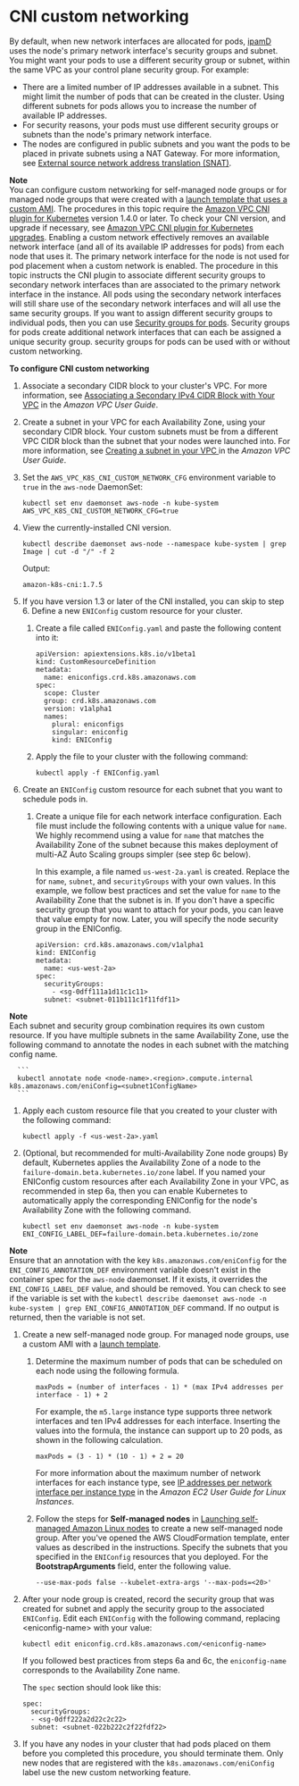 # CNI custom networking<a name="cni-custom-network"></a>

By default, when new network interfaces are allocated for pods, [ipamD](https://github.com/aws/amazon-vpc-cni-k8s/blob/master/docs/cni-proposal.md) uses the node's primary network interface's security groups and subnet\. You might want your pods to use a different security group or subnet, within the same VPC as your control plane security group\. For example:
+ There are a limited number of IP addresses available in a subnet\. This might limit the number of pods that can be created in the cluster\. Using different subnets for pods allows you to increase the number of available IP addresses\.
+ For security reasons, your pods must use different security groups or subnets than the node's primary network interface\.
+ The nodes are configured in public subnets and you want the pods to be placed in private subnets using a NAT Gateway\. For more information, see [External source network address translation \(SNAT\)](external-snat.md)\.

**Note**  
You can configure custom networking for self\-managed node groups or for managed node groups that were created with a [launch template that uses a custom AMI](launch-templates.md#launch-template-custom-ami)\. The procedures in this topic require the [Amazon VPC CNI plugin for Kubernetes](https://github.com/aws/amazon-vpc-cni-k8s) version 1\.4\.0 or later\. To check your CNI version, and upgrade if necessary, see [Amazon VPC CNI plugin for Kubernetes upgrades](cni-upgrades.md)\.
Enabling a custom network effectively removes an available network interface \(and all of its available IP addresses for pods\) from each node that uses it\. The primary network interface for the node is not used for pod placement when a custom network is enabled\.
The procedure in this topic instructs the CNI plugin to associate different security groups to secondary network interfaces than are associated to the primary network interface in the instance\. All pods using the secondary network interfaces will still share use of the secondary network interfaces and will all use the same security groups\. If you want to assign different security groups to individual pods, then you can use [Security groups for pods](security-groups-for-pods.md)\. Security groups for pods create additional network interfaces that can each be assigned a unique security group\. security groups for pods can be used with or without custom networking\.

**To configure CNI custom networking**

1. Associate a secondary CIDR block to your cluster's VPC\. For more information, see [Associating a Secondary IPv4 CIDR Block with Your VPC](https://docs.aws.amazon.com/vpc/latest/userguide/working-with-vpcs.html#add-ipv4-cidr) in the *Amazon VPC User Guide*\.

1. Create a subnet in your VPC for each Availability Zone, using your secondary CIDR block\. Your custom subnets must be from a different VPC CIDR block than the subnet that your nodes were launched into\. For more information, see [Creating a subnet in your VPC ](https://docs.aws.amazon.com/vpc/latest/userguide/;working-with-vpcs.html#AddaSubnet) in the *Amazon VPC User Guide*\.

1. Set the `AWS_VPC_K8S_CNI_CUSTOM_NETWORK_CFG` environment variable to `true` in the `aws-node` DaemonSet:

   ```
   kubectl set env daemonset aws-node -n kube-system AWS_VPC_K8S_CNI_CUSTOM_NETWORK_CFG=true
   ```

1. View the currently\-installed CNI version\.

   ```
   kubectl describe daemonset aws-node --namespace kube-system | grep Image | cut -d "/" -f 2
   ```

   Output:

   ```
   amazon-k8s-cni:1.7.5
   ```

1. If you have version 1\.3 or later of the CNI installed, you can skip to step 6\. Define a new `ENIConfig` custom resource for your cluster\.

   1. Create a file called `ENIConfig.yaml` and paste the following content into it:

      ```
      apiVersion: apiextensions.k8s.io/v1beta1
      kind: CustomResourceDefinition
      metadata:
        name: eniconfigs.crd.k8s.amazonaws.com
      spec:
        scope: Cluster
        group: crd.k8s.amazonaws.com
        version: v1alpha1
        names:
          plural: eniconfigs
          singular: eniconfig
          kind: ENIConfig
      ```

   1. Apply the file to your cluster with the following command:

      ```
      kubectl apply -f ENIConfig.yaml
      ```

1. Create an `ENIConfig` custom resource for each subnet that you want to schedule pods in\.

   1. Create a unique file for each network interface configuration\. Each file must include the following contents with a unique value for `name`\. We highly recommend using a value for `name` that matches the Availability Zone of the subnet because this makes deployment of multi\-AZ Auto Scaling groups simpler \(see step 6c below\)\. 

      In this example, a file named `us-west-2a.yaml` is created\. Replace the <example values> for `name`, `subnet`, and `securityGroups` with your own values\. In this example, we follow best practices and set the value for `name` to the Availability Zone that the subnet is in\. If you don't have a specific security group that you want to attach for your pods, you can leave that value empty for now\. Later, you will specify the node security group in the ENIConfig\.

      ```
      apiVersion: crd.k8s.amazonaws.com/v1alpha1
      kind: ENIConfig
      metadata: 
        name: <us-west-2a>
      spec: 
        securityGroups: 
          - <sg-0dff111a1d11c1c11>
        subnet: <subnet-011b111c1f11fdf11>
      ```
**Note**  
Each subnet and security group combination requires its own custom resource\. If you have multiple subnets in the same Availability Zone, use the following command to annotate the nodes in each subnet with the matching config name\.  

      ```
      kubectl annotate node <node-name>.<region>.compute.internal k8s.amazonaws.com/eniConfig=<subnet1ConfigName>
      ```

   1. Apply each custom resource file that you created to your cluster with the following command:

      ```
      kubectl apply -f <us-west-2a>.yaml
      ```

   1. \(Optional, but recommended for multi\-Availability Zone node groups\) By default, Kubernetes applies the Availability Zone of a node to the `failure-domain.beta.kubernetes.io/zone` label\. If you named your ENIConfig custom resources after each Availability Zone in your VPC, as recommended in step 6a, then you can enable Kubernetes to automatically apply the corresponding ENIConfig for the node's Availability Zone with the following command\.

      ```
      kubectl set env daemonset aws-node -n kube-system ENI_CONFIG_LABEL_DEF=failure-domain.beta.kubernetes.io/zone
      ```
**Note**  
Ensure that an annotation with the key `k8s.amazonaws.com/eniConfig` for the `ENI_CONFIG_ANNOTATION_DEF` environment variable doesn't exist in the container spec for the `aws-node` daemonset\. If it exists, it overrides the `ENI_CONFIG_LABEL_DEF` value, and should be removed\. You can check to see if the variable is set with the `kubectl describe daemonset aws-node -n kube-system | grep ENI_CONFIG_ANNOTATION_DEF` command\. If no output is returned, then the variable is not set\.

1. Create a new self\-managed node group\. For managed node groups, use a custom AMI with a [launch template](launch-templates.md#launch-template-custom-ami)\.

   1. Determine the maximum number of pods that can be scheduled on each node using the following formula\. 

      ```
      maxPods = (number of interfaces - 1) * (max IPv4 addresses per interface - 1) + 2
      ```

      For example, the `m5.large` instance type supports three network interfaces and ten IPv4 addresses for each interface\. Inserting the values into the formula, the instance can support up to 20 pods, as shown in the following calculation\.

      ```
      maxPods = (3 - 1) * (10 - 1) + 2 = 20
      ```

      For more information about the maximum number of network interfaces for each instance type, see [IP addresses per network interface per instance type](https://docs.aws.amazon.com/AWSEC2/latest/UserGuide/using-eni.html#AvailableIpPerENI) in the *Amazon EC2 User Guide for Linux Instances*\.

   1. Follow the steps for **Self\-managed nodes** in [Launching self\-managed Amazon Linux nodes](launch-workers.md) to create a new self\-managed node group\. After you've opened the AWS CloudFormation template, enter values as described in the instructions\. Specify the subnets that you specified in the `ENIConfig` resources that you deployed\. For the **BootstrapArguments** field, enter the following value\.

      ```
      --use-max-pods false --kubelet-extra-args '--max-pods=<20>'
      ```

1. After your node group is created, record the security group that was created for subnet and apply the security group to the associated `ENIConfig`\. Edit each `ENIConfig` with the following command, replacing <eniconfig\-name> with your value:

   ```
   kubectl edit eniconfig.crd.k8s.amazonaws.com/<eniconfig-name>
   ```

   If you followed best practices from steps 6a and 6c, the `eniconfig-name` corresponds to the Availability Zone name\.

   The `spec` section should look like this:

   ```
   spec:
     securityGroups:
     - <sg-0dff222a2d22c2c22>
     subnet: <subnet-022b222c2f22fdf22>
   ```

1. If you have any nodes in your cluster that had pods placed on them before you completed this procedure, you should terminate them\. Only new nodes that are registered with the `k8s.amazonaws.com/eniConfig` label use the new custom networking feature\.